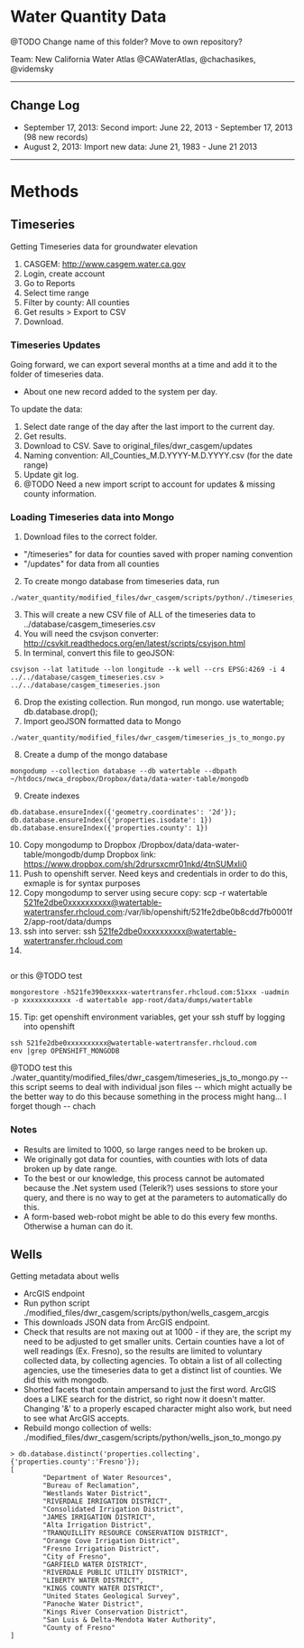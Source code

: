 # Water Quantity Data

@TODO Change name of this folder? Move to own repository?

Team: New California Water Atlas @CAWaterAtlas, @chachasikes, @videmsky

--------------------------------------------------------------------------------
## Change Log

* September 17, 2013: Second import: June 22, 2013 - September 17, 2013 (98 new records)
* August 2, 2013: Import new data: June 21, 1983 - June 21 2013

--------------------------------------------------------------------------------
# Methods


## Timeseries
Getting Timeseries data for groundwater elevation


1. CASGEM: http://www.casgem.water.ca.gov
2. Login, create account
3. Go to Reports
4. Select time range
5. Filter by county: All counties
6. Get results > Export to CSV
7. Download.

### Timeseries Updates
Going forward, we can export several months at a time and add it to the folder of timeseries data.
* About one new record added to the system per day.

To update the data:


1. Select date range of the day after the last import to the current day.
2. Get results.
3. Download to CSV. Save to original_files/dwr_casgem/updates
4. Naming convention: All_Counties_M.D.YYYY-M.D.YYYY.csv  (for the date range)
5. Update git log.
6. @TODO Need a new import script to account for updates & missing county information.

### Loading Timeseries data into Mongo

1. Download files to the correct folder. 
  * "/timeseries" for data for counties saved with proper naming convention
  * "/updates" for data from all counties
2. To create mongo database from timeseries data, run 
```
./water_quantity/modified_files/dwr_casgem/scripts/python/./timeseries_csv.py
```
3. This will create a new CSV file of ALL of the timeseries data to ../database/casgem_timeseries.csv
4. You will need the csvjson converter: http://csvkit.readthedocs.org/en/latest/scripts/csvjson.html
5. In terminal, convert this file to geoJSON:
```
csvjson --lat latitude --lon longitude --k well --crs EPSG:4269 -i 4 ../../database/casgem_timeseries.csv > ../../database/casgem_timeseries.json
```
6. Drop the existing collection. Run mongod, run mongo. use watertable; db.database.drop();
7. Import geoJSON formatted data to Mongo
```
./water_quantity/modified_files/dwr_casgem/timeseries_js_to_mongo.py
```

8. Create a dump of the mongo database
```
mongodump --collection database --db watertable --dbpath ~/htdocs/nwca_dropbox/Dropbox/data/data-water-table/mongodb
```
9. Create indexes
```
db.database.ensureIndex({'geometry.coordinates': '2d'});
db.database.ensureIndex({'properties.isodate': 1})
db.database.ensureIndex({'properties.county': 1})
```
10. Copy mongodump to Dropbox
/Dropbox/data/data-water-table/mongodb/dump
Dropbox link: https://www.dropbox.com/sh/2drursxcmr01nkd/4tnSUMxIi0
11. Push to openshift server.
Need keys and credentials in order to do this, exmaple is for syntax purposes
12. Copy mongodump to server using secure copy:
scp -r watertable 521fe2dbe0xxxxxxxxxx@watertable-watertransfer.rhcloud.com:/var/lib/openshift/521fe2dbe0b8cdd7fb0001f2/app-root/data/dumps 
13. ssh into server: ssh 521fe2dbe0xxxxxxxxxx@watertable-watertransfer.rhcloud.com
14. 
```mongorestore -d watertable app-root/data/dumps/watertable 
```
or this @TODO test
```
mongorestore -h521fe390exxxxx-watertransfer.rhcloud.com:51xxx -uadmin -p xxxxxxxxxxxx -d watertable app-root/data/dumps/watertable
```
15. Tip: get openshift environment variables, get your ssh stuff by logging into openshift
```
ssh 521fe2dbe0xxxxxxxxxx@watertable-watertransfer.rhcloud.com
env |grep OPENSHIFT_MONGODB
```

@TODO test this
./water_quantity/modified_files/dwr_casgem/timeseries_js_to_mongo.py -- this script seems to deal with individual json files -- which might actually be the better way to do this because something in the process might hang… I forget though -- chach




### Notes
* Results are limited to 1000, so large ranges need to be broken up.
* We originally got data for counties, with counties with lots of data broken up by date range.
* To the best or our knowledge, this process cannot be automated because the .Net system used (Telerik?) uses sessions to store your query, and there is no way to get at the parameters to automatically do this.
* A form-based web-robot might be able to do this every few months. Otherwise a human can do it.


## Wells
Getting metadata about wells
* ArcGIS endpoint
* Run python script ./modified_files/dwr_casgem/scripts/python/wells_casgem_arcgis
* This downloads JSON data from ArcGIS endpoint.
* Check that results are not maxing out at 1000 - if they are, the script my need to be adjusted to get smaller units. Certain counties have a lot of well readings (Ex. Fresno), so the results are limited to voluntary collected data, by collecting agencies. To obtain a list of all collecting agencies, use the timeseries data to get a distinct list of counties. We did this with mongodb.
* Shorted facets that contain ampersand to just the first word. ArcGIS does a LIKE search for the district, so right now it doesn't matter. Changing '&' to a properly escaped character might also work, but need to see what ArcGIS accepts.
* Rebuild mongo collection of wells: ./modified_files/dwr_casgem/scripts/python/wells_json_to_mongo.py

```
> db.database.distinct('properties.collecting', {'properties.county':'Fresno'});
[
        "Department of Water Resources",
        "Bureau of Reclamation",
        "Westlands Water District",
        "RIVERDALE IRRIGATION DISTRICT",
        "Consolidated Irrigation District",
        "JAMES IRRIGATION DISTRICT",
        "Alta Irrigation District",
        "TRANQUILLITY RESOURCE CONSERVATION DISTRICT",
        "Orange Cove Irrigation District",
        "Fresno Irrigation District",
        "City of Fresno",
        "GARFIELD WATER DISTRICT",
        "RIVERDALE PUBLIC UTILITY DISTRICT",
        "LIBERTY WATER DISTRICT",
        "KINGS COUNTY WATER DISTRICT",
        "United States Geological Survey",
        "Panoche Water District",
        "Kings River Conservation District",
        "San Luis & Delta-Mendota Water Authority",
        "County of Fresno"
]
```
